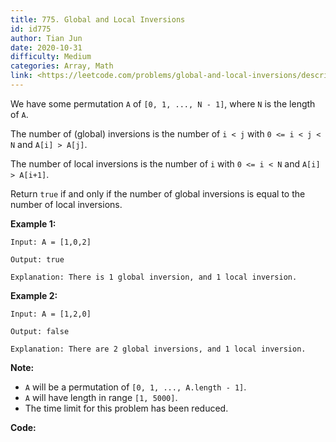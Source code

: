 ```yaml
---
title: 775. Global and Local Inversions
id: id775
author: Tian Jun
date: 2020-10-31
difficulty: Medium
categories: Array, Math
link: <https://leetcode.com/problems/global-and-local-inversions/description/>
---
```


We have some permutation `A` of `[0, 1, ..., N - 1]`, where `N` is the length
of `A`.

The number of (global) inversions is the number of `i < j` with `0 <= i < j <
N` and `A[i] > A[j]`.

The number of local inversions is the number of `i` with `0 <= i < N` and
`A[i] > A[i+1]`.

Return `true` if and only if the number of global inversions is equal to the
number of local inversions.

**Example 1:**
            
	Input: A = [1,0,2]    
	Output: true    
	Explanation: There is 1 global inversion, and 1 local inversion.    

**Example 2:**
            
	Input: A = [1,2,0]    
	Output: false    
	Explanation: There are 2 global inversions, and 1 local inversion.    

**Note:**

  * `A` will be a permutation of `[0, 1, ..., A.length - 1]`.
  * `A` will have length in range `[1, 5000]`.
  * The time limit for this problem has been reduced.


**Code:**
